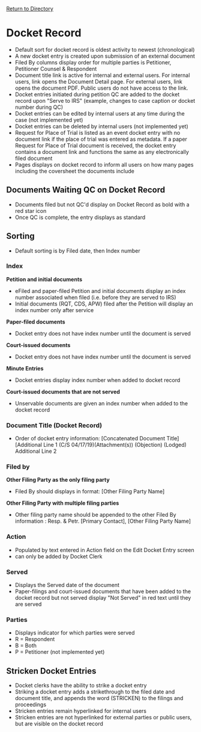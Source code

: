 [Return to Directory](./README.md)

# Docket Record
* Default sort for docket record is oldest activity to newest (chronological)
* A new docket entry is created upon submission of an external document
* Filed By columns display order for multiple parties is Petitioner, Petitioner Counsel & Respondent
* Document title link is active for internal and external users. For internal users, link opens the Document Detail page. For external users, link opens the document PDF. Public users do not have access to the link.
* Docket entries initiated during petition QC are added to the docket record upon "Serve to IRS" (example, changes to case caption or docket number during QC)
* Docket entries can be edited by internal users at any time during the case (not implemented yet)
* Docket entries can be deleted by internal users (not implemented yet)
* Request for Place of Trial is listed as an event docket entry with no document link if the place of trial was entered as metadata. If a paper Request for Place of Trial document is received, the docket entry contains a document link and functions the same as any electronically filed document
* Pages displays on docket record to inform all users on how many pages including the coversheet the documents include

## Documents Waiting QC on Docket Record
* Documents filed but not QC'd display on Docket Record as bold with a red star icon
* Once QC is complete, the entry displays as standard

## Sorting
* Default sorting is by Filed date, then Index number  

### Index
**Petition and initial documents**
* eFiled and paper-filed Petition and initial documents display an index number associated when filed (i.e. before they are served to IRS)
* Initial documents (RQT, CDS, APW) filed after the Petition will display an index number only after service

**Paper-filed documents**
* Docket entry does not have index number until the document is served

**Court-issued documents**
* Docket entry does not have index number until the document is served

**Minute Entries**
* Docket entries display index number when added to docket record

**Court-issued documents that are not served**
* Unservable documents are given an index number when added to the docket record


### Document Title (Docket Record)
* Order of docket entry information: [Concatenated Document Title] [Additional Line 1 (C/S 04/17/19)(Attachment(s)) (Objection) (Lodged) Additional Line 2

### Filed by
**Other Filing Party as the only filing party**
* Filed By should displays in format:  [Other Filing Party Name]

**Other Filing Party with multiple filing parties**
* Other filing party name should be appended to the other Filed By information : Resp. & Petr. [Primary Contact], [Other Filing Party Name]

### Action
* Populated by text entered in Action field on the Edit Docket Entry screen
* can only be added by Docket Clerk

### Served
* Displays the Served date of the document
* Paper-filings and court-issued documents that have been added to the docket record but not served display "Not Served" in red text until they are served

### Parties
* Displays indicator for which parties were served
* R = Respondent
* B = Both
* P = Petitioner (not implemented yet)

## Stricken Docket Entries
* Docket clerks have the ability to strike a docket entry
* Striking a docket entry adds a strikethrough to the filed date and document title, and appends the word (STRICKEN) to the filings and proceedings
* Stricken entries remain hyperlinked for internal users
* Stricken entries are not hyperlinked for external parties or public users, but are visible on the docket record
